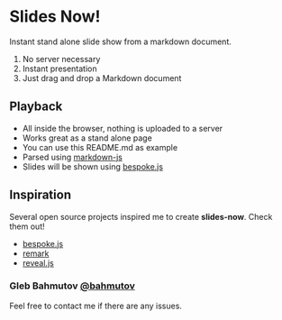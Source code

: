 # Slides Now!

Instant stand alone slide show from a markdown document.

1. No server necessary
2. Instant presentation
3. Just drag and drop a Markdown document

## Playback

* All inside the browser, nothing is uploaded to a server
* Works great as a stand alone page
* You can use this README.md as example
* Parsed using [markdown-js](https://github.com/evilstreak/markdown-js)
* Slides will be shown using [bespoke.js](https://github.com/markdalgleish/bespoke.js)

## Inspiration

Several open source projects inspired me to create **slides-now**.
Check them out!

* [bespoke.js](https://github.com/markdalgleish/bespoke.js)
* [remark](https://github.com/gnab/remark)
* [reveal.js](http://lab.hakim.se/reveal-js/)

### Gleb Bahmutov [@bahmutov](https://twitter.com/bahmutov)

Feel free to contact me if there are any issues.